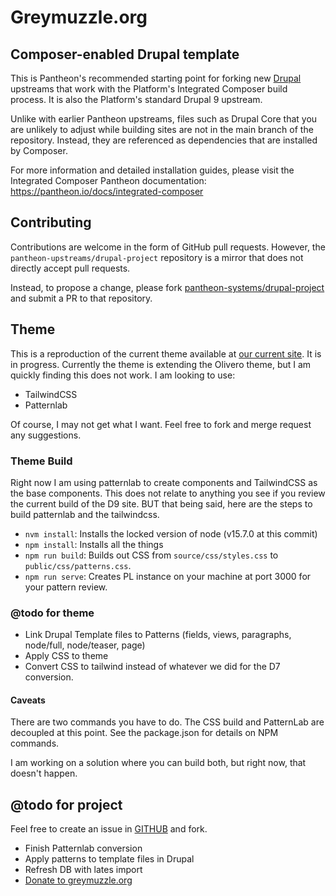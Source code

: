 # Greymuzzle.org

## Composer-enabled Drupal template

This is Pantheon's recommended starting point for forking new [Drupal](https://www.drupal.org/) upstreams
that work with the Platform's Integrated Composer build process. It is also the
Platform's standard Drupal 9 upstream.

Unlike with earlier Pantheon upstreams, files such as Drupal Core that you are
unlikely to adjust while building sites are not in the main branch of the
repository. Instead, they are referenced as dependencies that are installed by
Composer.

For more information and detailed installation guides, please visit the
Integrated Composer Pantheon documentation: https://pantheon.io/docs/integrated-composer

## Contributing

Contributions are welcome in the form of GitHub pull requests. However, the
`pantheon-upstreams/drupal-project` repository is a mirror that does not
directly accept pull requests.

Instead, to propose a change, please fork [pantheon-systems/drupal-project](https://github.com/pantheon-systems/drupal-project)
and submit a PR to that repository.
## Theme

This is a reproduction of the current theme available at [our current site](https://www.greymuzzle.org). It is in progress. Currently the theme is extending the Olivero theme, but I am quickly finding this does not work. I am looking to use:

- TailwindCSS
- Patternlab

Of course, I may not get what I want. Feel free to fork and merge request any suggestions.

### Theme Build

Right now I am using patternlab to create components and TailwindCSS as the base components. This does not relate to anything you see if you review the current build of the D9 site. BUT that being said, here are the steps to build patternlab and the tailwindcss.

- `nvm install`: Installs the locked version of node (v15.7.0 at this commit)
- `npm install`: Installs all the things
- `npm run build`: Builds out CSS from `source/css/styles.css` to `public/css/patterns.css`.
- `npm run serve`: Creates PL instance on your machine at port 3000 for your pattern review.

### @todo for theme

- Link Drupal Template files to Patterns (fields, views, paragraphs, node/full, node/teaser, page)
- Apply CSS to theme
- Convert CSS to tailwind instead of whatever we did for the D7 conversion.

#### Caveats

There are two commands you have to do. The CSS build and PatternLab are decoupled at this point. See the package.json for details on NPM commands.

I am working on a solution where you can build both, but right now, that doesn't happen.

## @todo for project

Feel free to create an issue in [GITHUB](https://github.com/mark-casias/greymuzzle9) and fork.

- Finish Patternlab conversion
- Apply patterns to template files in Drupal
- Refresh DB with lates import
- [Donate to greymuzzle.org](https://greymuzzle.z2systems.com/np/clients/greymuzzle/donation.jsp?campaign=51&)
